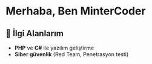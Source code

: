 # Merhaba, Ben **MinterCoder**

## 👀 İlgi Alanlarım
- **PHP** ve **C#** ile yazılım geliştirme
- **Siber güvenlik** (Red Team, Penetrasyon testi)
